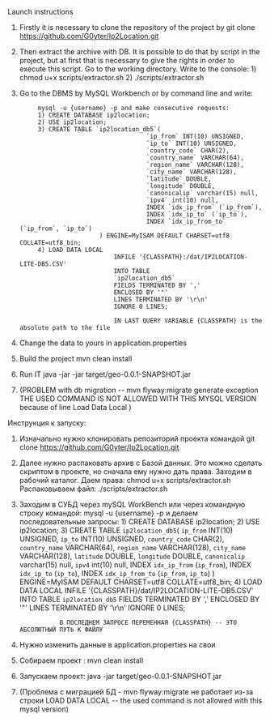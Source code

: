 Launch instructions
1) Firstly it is necessary to clone the repository of the project by
    git clone https://github.com/G0yter/Ip2Location.git
2) Then extract the archive with DB. It is possible to do that by script in the project, but at first that is necessary to give the rights in order to execute this script.
        Go to the working directory. Write to the console:
            1) chmod u+x scripts/extractor.sh
            2) ./scripts/extractor.sh            
3) Go to the DBMS by MySQL Workbench or by command line and write:

            mysql -u {username} -p and make consecutive requests:
            1) CREATE DATABASE ip2location;
            2) USE ip2location;
            3) CREATE TABLE `ip2location_db5`(
                                          `ip_from` INT(10) UNSIGNED,
                                          `ip_to` INT(10) UNSIGNED,
                                          `country_code` CHAR(2),
                                          `country_name` VARCHAR(64),
                                          `region_name` VARCHAR(128),
                                          `city_name` VARCHAR(128),
                                          `latitude` DOUBLE,
                                          `longitude` DOUBLE,
                                          `canonicalip` varchar(15) null,
                                          `ipv4` int(10) null, 
                                          INDEX `idx_ip_from` (`ip_from`),
                                          INDEX `idx_ip_to` (`ip_to`),
                                          INDEX `idx_ip_from_to` (`ip_from`, `ip_to`)
                             ) ENGINE=MyISAM DEFAULT CHARSET=utf8 COLLATE=utf8_bin;
            4) LOAD DATA LOCAL
                                 INFILE '{CLASSPATH}:/dat/IP2LOCATION-LITE-DB5.CSV'
                                 INTO TABLE
                                 `ip2location_db5`
                                 FIELDS TERMINATED BY ','
                                 ENCLOSED BY '"'
                                 LINES TERMINATED BY '\r\n'
                                 IGNORE 0 LINES;
                                 
                                 IN LAST QUERY VARIABLE {CLASSPATH} is the absolute path to the file 
4) Change the data to yours in application.properties
5) Build the project mvn clean install
6) Run IT java -jar -jar target/geo-0.0.1-SNAPSHOT.jar
7) (PROBLEM with db migration -- mvn flyway:migrate generate exception THE USED COMMAND IS NOT ALLOWED WITH THIS MYSQL VERSION because of line Load Data Local )

               


Инструкция к запуску:
1) Изначально нужно клонировать репозиторий проекта командой
    git clone https://github.com/G0yter/Ip2Location.git
2) Далее нужно распаковать архив с Базой данных. Это можно сделать скриптом в проекте, но сначала ему нужно дать права.
    Заходим в рабочий каталог. Даем права: 
            chmod u+x scripts/extractor.sh
                               Распаковываем файл:
            ./scripts/extractor.sh
3) Заходим в СУБД через mySQL WorkBench или через командную строку командой:
            mysql -u {username} -p и делаем последовательные запросы:
            1) CREATE DATABASE ip2location;
            2) USE ip2location;
            3) CREATE TABLE `ip2location_db5`(
                                                 `ip_from` INT(10) UNSIGNED,
                                                 `ip_to` INT(10) UNSIGNED,
                                                 `country_code` CHAR(2),
                                                 `country_name` VARCHAR(64),
                                                 `region_name` VARCHAR(128),
                                                 `city_name` VARCHAR(128),
                                                 `latitude` DOUBLE,
                                                 `longitude` DOUBLE,
                                                 `canonicalip` varchar(15) null,
                                                 `ipv4` int(10) null, 
                                                 INDEX `idx_ip_from` (`ip_from`),
                                                 INDEX `idx_ip_to` (`ip_to`),
                                                 INDEX `idx_ip_from_to` (`ip_from`, `ip_to`)
               ) ENGINE=MyISAM DEFAULT CHARSET=utf8 COLLATE=utf8_bin;
            4) LOAD DATA LOCAL
                   INFILE '{CLASSPATH}/dat/IP2LOCATION-LITE-DB5.CSV'
                   INTO TABLE
                   `ip2location_db5`
                   FIELDS TERMINATED BY ','
                   ENCLOSED BY '"'
                   LINES TERMINATED BY '\r\n'
                   IGNORE 0 LINES;
                  
                  В ПОСЛЕДНЕМ ЗАПРОСЕ ПЕРЕМЕННАЯ {CLASSPATH} -- ЭТО АБСОЛЮТНЫЙ ПУТЬ К ФАЙЛУ
 
4) Нужно изменить данные в application.properties на свои               
5) Собираем проект : mvn clean install
6) Запускаем проект: java -jar target/geo-0.0.1-SNAPSHOT.jar

7) (Проблема с миграцией БД - mvn flyway:migrate не работает из-за строки LOAD DATA LOCAL -- the used command is not allowed with this mysql version)                  
